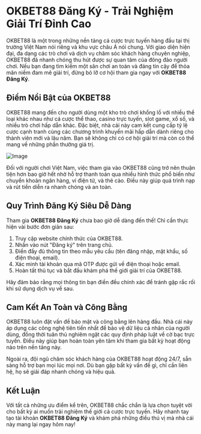 # OKBET88 Đăng Ký - Trải Nghiệm Giải Trí Đỉnh Cao

OKBET88 là một trong những nền tảng cá cược trực tuyến hàng đầu tại thị trường Việt Nam nói riêng và khu vực châu Á nói chung. Với giao diện hiện đại, đa dạng các trò chơi và dịch vụ chăm sóc khách hàng chuyên nghiệp, OKBET88 đã nhanh chóng thu hút được sự quan tâm của đông đảo người chơi. Nếu bạn đang tìm kiếm một sân chơi an toàn và đáng tin cậy để thỏa mãn niềm đam mê giải trí, đừng bỏ lỡ cơ hội tham gia ngay với **OKBET88 Đăng Ký**.

## Điểm Nổi Bật của OKBET88

OKBET88 mang đến cho người dùng một kho trò chơi khổng lồ với nhiều thể loại khác nhau như cá cược thể thao, casino trực tuyến, slot game, xổ số, và nhiều trò chơi hấp dẫn khác. Đặc biệt, nhà cái này cam kết cung cấp tỷ lệ cược cạnh tranh cùng các chương trình khuyến mãi hấp dẫn dành riêng cho thành viên mới và lâu năm. Bạn sẽ không chỉ có cơ hội giải trí mà còn có thể mang về những phần thưởng giá trị.

![Image](https://github.com/user-attachments/assets/bd51ea9f-0666-407b-a7a7-98ead6de688c)

Đối với người chơi Việt Nam, việc tham gia vào OKBET88 cũng trở nên thuận tiện hơn bao giờ hết nhờ hỗ trợ thanh toán qua nhiều hình thức phổ biến như chuyển khoản ngân hàng, ví điện tử, và thẻ cào. Điều này giúp quá trình nạp và rút tiền diễn ra nhanh chóng và an toàn.

## Quy Trình Đăng Ký Siêu Dễ Dàng

Tham gia **OKBET88 Đăng Ký** chưa bao giờ dễ dàng đến thế! Chỉ cần thực hiện vài bước đơn giản sau:

1. Truy cập website chính thức của OKBET88.
2. Nhấn vào nút "Đăng ký" trên trang chủ.
3. Điền đầy đủ thông tin theo mẫu yêu cầu (tên đăng nhập, mật khẩu, số điện thoại, email).
4. Xác minh tài khoản qua mã OTP được gửi về điện thoại hoặc email.
5. Hoàn tất thủ tục và bắt đầu khám phá thế giới giải trí của OKBET88.

Hãy đảm bảo rằng mọi thông tin bạn điền đều chính xác để tránh gặp rắc rối khi sử dụng dịch vụ về sau.

## Cam Kết An Toàn và Công Bằng

OKBET88 luôn đặt vấn đề bảo mật và công bằng lên hàng đầu. Nhà cái này áp dụng các công nghệ tiên tiến nhất để bảo vệ dữ liệu cá nhân của người dùng, đồng thời tuân thủ nghiêm ngặt các quy định pháp luật về cờ bạc trực tuyến. Điều này giúp bạn hoàn toàn yên tâm khi tham gia bất kỳ hoạt động nào trên nền tảng này.

Ngoài ra, đội ngũ chăm sóc khách hàng của OKBET88 hoạt động 24/7, sẵn sàng hỗ trợ bạn mọi lúc mọi nơi. Dù bạn gặp bất kỳ vấn đề gì, chỉ cần liên hệ, họ sẽ giải đáp nhanh chóng và hiệu quả.

## Kết Luận

Với tất cả những ưu điểm kể trên, OKBET88 chắc chắn là lựa chọn tuyệt vời cho bất kỳ ai muốn trải nghiệm thế giới cá cược trực tuyến. Hãy nhanh tay tạo tài khoản **OKBET88 Đăng Ký** và khám phá những điều thú vị mà nhà cái này mang lại ngay hôm nay!